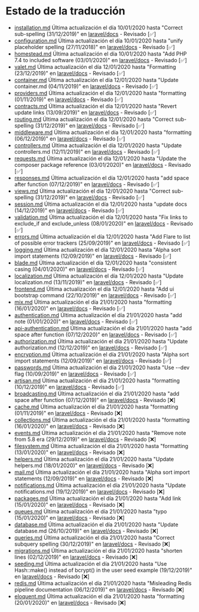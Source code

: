 # Estado de la traducción

- [installation.md](https://github.com/StydeNet/laravel-spanish-docs/blob/6.0_press/docs/installation.md) Última actualización el día 10/01/2020 hasta "Correct sub-spelling (31/12/2019)" en [laravel/docs](https://github.com/laravel/docs/commits/6.x/installation.md) - Revisado [&#9989;]
- [configuration.md](https://github.com/StydeNet/laravel-spanish-docs/blob/6.0_press/docs/configuration.md) Última actualización el día 10/01/2020 hasta "unify placeholder spelling (27/11/2018)" en [laravel/docs](https://github.com/laravel/docs/commits/6.x/configuration.md) - Revisado [&#9989;]
- [homestead.md](https://github.com/StydeNet/laravel-spanish-docs/blob/6.0_press/docs/homestead.md) Última actualización el día 10/01/2020 hasta "Add PHP 7.4 to included software (03/01/2020)" en [laravel/docs](https://github.com/laravel/docs/commits/6.x/homestead.md) - Revisado [&#9989;]
- [valet.md](https://github.com/StydeNet/laravel-spanish-docs/blob/6.0_press/docs/valet.md) Última actualización el día 12/01/2020 hasta "Formatting (23/12/2019)" en [laravel/docs](https://github.com/laravel/docs/commits/6.x/valet.md) - Revisado [&#9989;]
- [container.md](https://github.com/StydeNet/laravel-spanish-docs/blob/6.0_press/docs/container.md) Última actualización el día 12/01/2020 hasta "Update container.md (04/11/2019)" en [laravel/docs](https://github.com/laravel/docs/commits/6.x/container.md) - Revisado [&#9989;]
- [providers.md](https://github.com/StydeNet/laravel-spanish-docs/blob/6.0_press/docs/providers.md) Última actualización el día 12/01/2020 hasta "formatting (01/11/2019)" en [laravel/docs](https://github.com/laravel/docs/commits/6.x/providers.md) - Revisado [&#9989;]
- [contracts.md](https://github.com/StydeNet/laravel-spanish-docs/blob/6.0_press/docs/contracts.md) Última actualización el día 12/01/2020 hasta "Revert update links (13/09/2019)" en [laravel/docs](https://github.com/laravel/docs/commits/6.x/contracts.md) - Revisado [&#9989;]
- [routing.md](https://github.com/StydeNet/laravel-spanish-docs/blob/6.0_press/docs/routing.md) Última actualización el día 12/01/2020 hasta "Correct sub-spelling (31/12/2019)" en [laravel/docs](https://github.com/laravel/docs/commits/6.x/routing.md) - Revisado [&#9989;]
- [middleware.md](https://github.com/StydeNet/laravel-spanish-docs/blob/6.0_press/docs/middleware.md) Última actualización el día 12/01/2020 hasta "formatting (06/12/2019)" en [laravel/docs](https://github.com/laravel/docs/commits/6.x/middleware.md) - Revisado [&#9989;]
- [controllers.md](https://github.com/StydeNet/laravel-spanish-docs/blob/6.0_press/docs/controllers.md) Última actualización el día 12/01/2020 hasta "Update controllers.md (12/11/2019)" en [laravel/docs](https://github.com/laravel/docs/commits/6.x/controllers.md) - Revisado [&#9989;]
- [requests.md](https://github.com/StydeNet/laravel-spanish-docs/blob/6.0_press/docs/requests.md) Última actualización el día 12/01/2020 hasta "Update the composer package reference (03/01/2020)" en [laravel/docs](https://github.com/laravel/docs/commits/6.x/requests.md) - Revisado [&#9989;]
- [responses.md](https://github.com/StydeNet/laravel-spanish-docs/blob/6.0_press/docs/responses.md) Última actualización el día 12/01/2020 hasta "add space after function (07/12/2019)" en [laravel/docs](https://github.com/laravel/docs/commits/6.x/responses.md) - Revisado [&#9989;]
- [views.md](https://github.com/StydeNet/laravel-spanish-docs/blob/6.0_press/docs/views.md) Última actualización el día 12/01/2020 hasta "Correct sub-spelling (31/12/2019)" en [laravel/docs](https://github.com/laravel/docs/commits/6.x/views.md) - Revisado [&#9989;]
- [session.md](https://github.com/StydeNet/laravel-spanish-docs/blob/6.0_press/docs/session.md) Última actualización el día 12/01/2020 hasta "update docs (14/12/2019)" en [laravel/docs](https://github.com/laravel/docs/commits/6.x/session.md) - Revisado [&#9989;]
- [validation.md](https://github.com/StydeNet/laravel-spanish-docs/blob/6.0_press/docs/validation.md) Última actualización el día 12/01/2020 hasta "Fix links to exclude_if and exclude_unless (08/01/2020)" en [laravel/docs](https://github.com/laravel/docs/commits/6.x/validation.md) - Revisado [&#9989;]
- [errors.md](https://github.com/StydeNet/laravel-spanish-docs/blob/6.0_press/docs/errors.md) Última actualización el día 12/01/2020 hasta "Add Flare to list of possible error trackers (25/09/2019)" en [laravel/docs](https://github.com/laravel/docs/commits/6.x/errors.md) - Revisado [&#9989;]
- [logging.md](https://github.com/StydeNet/laravel-spanish-docs/blob/6.0_press/docs/logging.md) Última actualización el día 12/01/2020 hasta "Alpha sort import statements (12/09/2019)" en [laravel/docs](https://github.com/laravel/docs/commits/6.x/logging.md) - Revisado [&#9989;]
- [blade.md](https://github.com/StydeNet/laravel-spanish-docs/blob/6.0_press/docs/blade.md) Última actualización el día 12/01/2020 hasta "consistent casing (04/01/2020)" en [laravel/docs](https://github.com/laravel/docs/commits/6.x/blade.md) - Revisado [&#9989;]
- [localization.md](https://github.com/StydeNet/laravel-spanish-docs/blob/6.0_press/docs/localization.md) Última actualización el día 12/01/2020 hasta "Update localization.md (13/11/2019)" en [laravel/docs](https://github.com/laravel/docs/commits/6.x/localization.md) - Revisado [&#9989;]
- [frontend.md](https://github.com/StydeNet/laravel-spanish-docs/blob/6.0_press/docs/frontend.md) Última actualización el día 12/01/2020 hasta "Add ui bootstrap command (22/10/2019)" en [laravel/docs](https://github.com/laravel/docs/commits/6.x/frontend.md) - Revisado [&#9989;]
- [mix.md](https://github.com/StydeNet/laravel-spanish-docs/blob/6.0_press/docs/mix.md) Última actualización el día 21/01/2020 hasta "formatting (16/01/2020)" en [laravel/docs](https://github.com/laravel/docs/commits/6.x/mix.md) - Revisado [&#9989;]
- [authentication.md](https://github.com/StydeNet/laravel-spanish-docs/blob/6.0_press/docs/authentication.md) Última actualización el día 21/01/2020 hasta "add note (01/01/2020)" en [laravel/docs](https://github.com/laravel/docs/commits/6.x/authentication.md) - Revisado [&#9989;]
- [api-authentication.md](https://github.com/StydeNet/laravel-spanish-docs/blob/6.0_press/docs/api-authentication.md) Última actualización el día 21/01/2020 hasta "add space after function (07/12/2020)" en [laravel/docs](https://github.com/laravel/docs/commits/6.x/api-authentication.md) - Revisado [&#9989;]
- [authorization.md](https://github.com/StydeNet/laravel-spanish-docs/blob/6.0_press/docs/authorization.md) Última actualización el día 21/01/2020 hasta "Update authorization.md (12/12/2019)" en [laravel/docs](https://github.com/laravel/docs/commits/6.x/authorization.md) - Revisado [&#9989;]
- [encryption.md](https://github.com/StydeNet/laravel-spanish-docs/blob/6.0_press/docs/encryption.md) Última actualización el día 21/01/2020 hasta "Alpha sort import statements (12/09/2019)" en [laravel/docs](https://github.com/laravel/docs/commits/6.x/encryption.md) - Revisado [&#9989;]
- [passwords.md](https://github.com/StydeNet/laravel-spanish-docs/blob/6.0_press/docs/passwords.md) Última actualización el día 21/01/2020 hasta "Use --dev flag (10/09/2019)" en [laravel/docs](https://github.com/laravel/docs/commits/6.x/passwords.md) - Revisado [&#9989;]
- [artisan.md](https://github.com/StydeNet/laravel-spanish-docs/blob/6.0_press/docs/artisan.md) Última actualización el día 21/01/2020 hasta "formatting (10/12/2019)" en [laravel/docs](https://github.com/laravel/docs/commits/6.x/artisan.md) - Revisado [&#9989;]
- [broadcasting.md](https://github.com/StydeNet/laravel-spanish-docs/blob/6.0_press/docs/broadcasting.md) Última actualización el día 21/01/2020 hasta "add space after function (07/12/2019)" en [laravel/docs](https://github.com/laravel/docs/commits/6.x/broadcasting.md) - Revisado [&#10060;]
- [cache.md](https://github.com/StydeNet/laravel-spanish-docs/blob/6.0_press/docs/cache.md) Última actualización el día 21/01/2020 hasta "formatting (01/11/2019)" en [laravel/docs](https://github.com/laravel/docs/commits/6.x/cache.md) - Revisado [&#10060;]
- [collections.md](https://github.com/StydeNet/laravel-spanish-docs/blob/6.0_press/docs/collections.md) Última actualización el día 21/01/2020 hasta "formatting (16/01/2020)" en [laravel/docs](https://github.com/laravel/docs/commits/6.x/collections.md) - Revisado [&#10060;]
- [events.md](https://github.com/StydeNet/laravel-spanish-docs/blob/6.0_press/docs/events.md) Última actualización el día 21/01/2020 hasta "Remove note from 5.8 era (29/12/2019)" en [laravel/docs](https://github.com/laravel/docs/commits/6.x/events.md) - Revisado [&#10060;]
- [filesystem.md](https://github.com/StydeNet/laravel-spanish-docs/blob/6.0_press/docs/filesystem.md) Última actualización el día 21/01/2020 hasta "formatting (13/01/2020)" en [laravel/docs](https://github.com/laravel/docs/commits/6.x/filesystem.md) - Revisado [&#10060;]
- [helpers.md](https://github.com/StydeNet/laravel-spanish-docs/blob/6.0_press/docs/helpers.md) Última actualización el día 21/01/2020 hasta "Update helpers.md (18/01/2020)" en [laravel/docs](https://github.com/laravel/docs/commits/6.x/helpers.md) - Revisado [&#10060;]
- [mail.md](https://github.com/StydeNet/laravel-spanish-docs/blob/6.0_press/docs/mail.md) Última actualización el día 21/01/2020 hasta "Alpha sort import statements (12/09/2019)" en [laravel/docs](https://github.com/laravel/docs/commits/6.x/mail.md) - Revisado [&#10060;]
- [notifications.md](https://github.com/StydeNet/laravel-spanish-docs/blob/6.0_press/docs/notifications.md) Última actualización el día 21/01/2020 hasta "Update notifications.md (19/12/2019)" en [laravel/docs](https://github.com/laravel/docs/commits/6.x/notifications.md) - Revisado [&#10060;]
- [packages.md](https://github.com/StydeNet/laravel-spanish-docs/blob/6.0_press/docs/packages.md) Última actualización el día 21/01/2020 hasta "Add link (15/01/2020)" en [laravel/docs](https://github.com/laravel/docs/commits/6.x/packages.md) - Revisado [&#10060;]
- [queues.md](https://github.com/StydeNet/laravel-spanish-docs/blob/6.0_press/docs/queues.md) Última actualización el día 21/01/2020 hasta "typo (15/01/2020)" en [laravel/docs](https://github.com/laravel/docs/commits/6.x/queues.md) - Revisado [&#10060;]
- [database.md](https://github.com/StydeNet/laravel-spanish-docs/blob/6.0_press/docs/database.md) Última actualización el día 21/01/2020 hasta "Update database.md (26/10/2019)" en [laravel/docs](https://github.com/laravel/docs/commits/6.x/database.md) - Revisado [&#10060;]
- [queries.md](https://github.com/StydeNet/laravel-spanish-docs/blob/6.0_press/docs/queries.md) Última actualización el día 21/01/2020 hasta "Correct subquery spelling (30/12/2019)" en [laravel/docs](https://github.com/laravel/docs/commits/6.x/queries.md) - Revisado [&#10060;]
- [migrations.md](https://github.com/StydeNet/laravel-spanish-docs/blob/6.0_press/docs/migrations.md) Última actualización el día 21/01/2020 hasta "shorten lines (02/12/2019)" en [laravel/docs](https://github.com/laravel/docs/commits/6.x/migrations.md) - Revisado [&#10060;]
- [seeding.md](https://github.com/StydeNet/laravel-spanish-docs/blob/6.0_press/docs/seeding.md) Última actualización el día 21/01/2020 hasta "Use Hash::make() instead of bcrypt() in the user seed example (19/12/2019)" en [laravel/docs](https://github.com/laravel/docs/commits/6.x/seeding.md) - Revisado [&#10060;]
- [redis.md](https://github.com/StydeNet/laravel-spanish-docs/blob/6.0_press/docs/redis.md) Última actualización el día 21/01/2020 hasta "Misleading Redis pipeline documentation (06/12/2019)" en [laravel/docs](https://github.com/laravel/docs/commits/6.x/redis.md) - Revisado [&#10060;]
- [eloquent.md](https://github.com/StydeNet/laravel-spanish-docs/blob/6.0_press/docs/eloquent.md) Última actualización el día 21/01/2020 hasta "formatting (20/01/2020)" en [laravel/docs](https://github.com/laravel/docs/commits/6.x/eloquent.md) - Revisado [&#10060;]